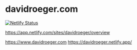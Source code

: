 # davidroeger.com

[![Netlify Status](https://api.netlify.com/api/v1/badges/df2c02a0-471c-4b62-bcb4-7360bcdc8523/deploy-status)](https://app.netlify.com/sites/davidroeger/deploys)

https://app.netlify.com/sites/davidroeger/overview

https://www.davidroeger.com
https://davidroeger.netlify.app/
